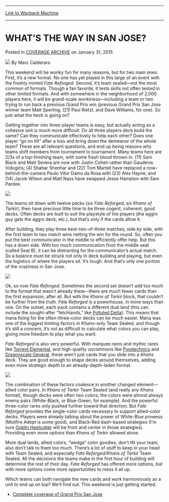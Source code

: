 
---
[Link to Wayback Machine](https://web.archive.org/web/20150203050301/http://magic.wizards.com/en/events/coverage/gpsj15/whats-way-san-jose-2015-01-31)

[_metadata_:author]:- "Marc Calderaro"
[_metadata_:description]:- "This weekend will be wonky fun for many reasons, but for two main ones. First, it’s a new format. No one has yet played in this large of an event with the freshly minted Fate Reforged. Second, it’s team sealed—not the most common of formats. Though a fan favorite, it tests skills not often tested in other limited formats."
[_metadata_:generator]:- "Drupal 7 (http://drupal.org)"
[_metadata_:node]:- "342896"
[_metadata_:publish_date]:- "2015-01-31"
[_metadata_:source]:- "div-main-content"
[_metadata_:title]:- "WHAT’S THE WAY IN SAN JOSE?"
[_metadata_:wayback_capture_timestamp]:- "2015-02-03 05:03:01"
[_metadata_:wayback_raw_url]:- "https://web.archive.org/web/20150203050301id_/http://magic.wizards.com/en/events/coverage/gpsj15/whats-way-san-jose-2015-01-31"
[_metadata_:wayback_url]:- "http://magic.wizards.com/en/events/coverage/gpsj15/whats-way-san-jose-2015-01-31"
---


WHAT’S THE WAY IN SAN JOSE?
===========================



 Posted in [COVERAGE ARCHIVE](/en/events/coverage)
 on January 31, 2015 






![](https://media.magic.wizards.com/styles/auth_small/public/images/person/calderaro.jpg)
By Marc Calderaro










This weekend will be wonky fun for many reasons, but for two main ones. First, it’s a new format. No one has yet played in this large of an event with the freshly minted *Fate Reforged*. Second, it’s team sealed—not the most common of formats. Though a fan favorite, it tests skills not often tested in other limited formats. And with somewhere in the neighborhood of 2,000 players here, it will be grand-scale wonkiness—including a team or two trying to run back a previous Grand Prix win (previous Grand Prix San Jose winner team Matt Sperling, (21) Paul Rietzl, and Dave Williams, for one). So just what the heck is going on?


Getting together into three-player teams is easy, but actually acting as a cohesive unit is much more difficult. Do all three players deck build the same? Can they communicate effectively to help each other? Does one player “go on tilt” after a loss and bring down the demeanor of the whole team? These are all relevant questions, and end up being reasons why teams shift members from tournament to tournament. Many teams here are 2/3s of a top-finishing team, with some fresh blood thrown in. (11) Sam Black and Matt Severa are now with Justin Cohen rather than Gaudenis Vidugiris; (4) Shahar Shenhar and (22) Tom Martell have replaced a now-behind-the-camera Paulo Vitor Damo da Rosa with (23) Alex Hayne; and (14) Jacob Wilson and Matt Nass have swapped Jesse Hampton with Sam Pardee.


![](https://media.wizards.com/2015/events/gpsj15/LSV-EF-PC.jpg)  



The teams sit down with twelve packs (six *Fate Reforged*, six *Khans of Tarkir*), then have precious little time to be three cogent, coherent, good decks. Often decks are built to suit the playstyle of the players (the aggro guy gets the aggro deck, etc.), but that’s only if the cards allow it.


After building, they play three best-two-of-three matches, side by side, with the first team to two match wins netting the win for the round. So, often you put the best communicator in the middle to efficiently offer help. But this has a down side. With too much communication from the middle seat (called Seat B), it can be distracting for the communicator’s actual match. So a balance must be struck not only in deck building and playing, but even the logistics of where the players sit. It’s tough. And that’s only one portion of the craziness in San Jose.


![](https://media.wizards.com/2015/events/gpsj15/DW-MS-PR.jpg)  



Ok, so now *Fate Reforged*. Sometimes the second set doesn’t add too much to the format that wasn’t already there—there are much fewer cards than the first expansion, after all. But with the *Khans of Tarkir* block, that couldn’t be further from the truth. *Fate Reforged* is a powerhouse, in more ways than one. On the outset, each pack contains a different dual land (this can include the sought-after “fetchlands,” like [Polluted Delta](http://gatherer.wizards.com/Pages/Card/Details.aspx?name=Polluted+Delta)). This means that mana fixing for the often-three-color decks can be much easier. Mana was one of the biggest limiting factors in *Khans*–only Team Sealed, and though it’s still a concern, it’s not as difficult to calculate what colors you can play, giving more freedom to play what you want.


*Fate Reforged* is also very powerful. With marquee rares and mythic rares like [Torrent Elemental](http://gatherer.wizards.com/Pages/Card/Details.aspx?name=Torrent+Elemental), and high-quality uncommons like [Pyrotechnics](http://gatherer.wizards.com/Pages/Card/Details.aspx?name=Pyrotechnics) and [Dragonscale General](http://gatherer.wizards.com/Pages/Card/Details.aspx?name=Dragonscale+General), these aren’t just cards that you slide into a *Khans* deck. They are good enough to shape decks around themselves, adding even more strategic depth to an already-depth-laden format.


![](https://media.wizards.com/2015/events/gpsj15/JC-JUL-DO.jpg)  



The combination of these factors coalesce in another changed element—allied color pairs. In *Khans of Tarkir* Team Sealed (and really any *Khans* format), though decks were often two colors, the colors were almost always enemy pairs (White-Black, or Blue-Green, for example). And the powerful three-color rares only pushed further toward that direction. But *Fate Reforged* provides the single-color cards necessary to support allied-color decks. Players were already talking about the power of White-Blue prowess (Mistfire Adept is some good), and Black-Red dash-based strategies (I’m sure [Goblin Heelcutter](http://gatherer.wizards.com/Pages/Card/Details.aspx?name=Goblin+Heelcutter) will be front and center in those strategies). Providing even more options than *Khans of Tarkir* allowed alone.


More dual lands, allied colors, “wedge” color goodies, don’t tilt your team, also don’t talk to them too much. There’s a lot of stuff to keep in your head with Team Sealed, and especially *Fate Reforged/Khans of Tarkir* Team Sealed. All the decisions the teams make in the first hour of building will determine the rest of their day. *Fate Reforged* has offered more options, but with more options come more opportunities to mess it all up.


Which teams can both navigate the new cards and work harmoniously as a unit to end up on top? We’ll find out. This weekend is just getting started.


* [Complete coverage of Grand Prix San Jose](/node/341246)

 




